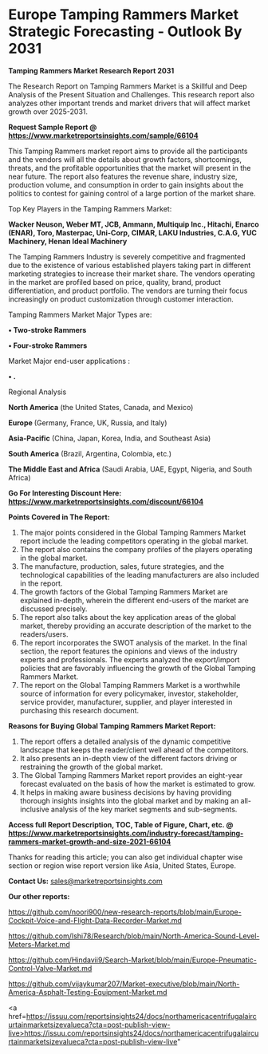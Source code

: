 # Europe Tamping Rammers Market Strategic Forecasting - Outlook By 2031

<strong>Tamping Rammers Market Research Report 2031</strong>

The Research Report on Tamping Rammers Market is a Skillful and Deep Analysis of the Present Situation and Challenges. This research report also analyzes other important trends and market drivers that will affect market growth over 2025-2031.

<strong>Request Sample Report @ <a href=https://www.marketreportsinsights.com/sample/66104>https://www.marketreportsinsights.com/sample/66104</a></strong>

This Tamping Rammers market report aims to provide all the participants and the vendors will all the details about growth factors, shortcomings, threats, and the profitable opportunities that the market will present in the near future. The report also features the revenue share, industry size, production volume, and consumption in order to gain insights about the politics to contest for gaining control of a large portion of the market share.

Top Key Players in the Tamping Rammers Market:

<strong>Wacker Neuson, Weber MT, JCB, Ammann, Multiquip Inc., Hitachi, Enarco (ENAR), Toro, Masterpac, Uni-Corp, CIMAR, LAKU Industries, C.A.G, YUC Machinery, Henan Ideal Machinery</strong>

The Tamping Rammers Industry is severely competitive and fragmented due to the existence of various established players taking part in different marketing strategies to increase their market share. The vendors operating in the market are profiled based on price, quality, brand, product differentiation, and product portfolio. The vendors are turning their focus increasingly on product customization through customer interaction.

Tamping Rammers Market Major Types are:

<strong>• Two-stroke Rammers

• Four-stroke Rammers</strong>

Market Major end-user applications :

<strong>• .</strong>

Regional Analysis

</u><strong><b>North America</b></strong> (the United States, Canada, and Mexico)

<strong><b>Europe </b></strong>(Germany, France, UK, Russia, and Italy)

<strong><b>Asia-Pacific</b></strong> (China, Japan, Korea, India, and Southeast Asia)

<strong><b>South America</b></strong> (Brazil, Argentina, Colombia, etc.)

<strong><b>The Middle East and Africa</b></strong> (Saudi Arabia, UAE, Egypt, Nigeria, and South Africa)

<strong>Go For Interesting Discount Here: <a href=https://www.marketreportsinsights.com/discount/66104>https://www.marketreportsinsights.com/discount/66104</a></strong>

<strong>Points Covered in The Report:</strong>
<ol>
  <li>The major points considered in the Global Tamping Rammers Market report include the leading competitors operating in the global market.</li>
  <li>The report also contains the company profiles of the players operating in the global market.</li>
  <li>The manufacture, production, sales, future strategies, and the technological capabilities of the leading manufacturers are also included in the report.</li>
  <li>The growth factors of the Global Tamping Rammers Market are explained in-depth, wherein the different end-users of the market are discussed precisely.</li>
  <li>The report also talks about the key application areas of the global market, thereby providing an accurate description of the market to the readers/users.</li>
  <li>The report incorporates the SWOT analysis of the market. In the final section, the report features the opinions and views of the industry experts and professionals. The experts analyzed the export/import policies that are favorably influencing the growth of the Global Tamping Rammers Market.</li>
  <li>The report on the Global Tamping Rammers Market is a worthwhile source of information for every policymaker, investor, stakeholder, service provider, manufacturer, supplier, and player interested in purchasing this research document.</li>
</ol>
<strong>Reasons for Buying Global Tamping Rammers Market Report:</strong>

<ol>
  <li>The report offers a detailed analysis of the dynamic competitive landscape that keeps the reader/client well ahead of the competitors.</li>
  <li>It also presents an in-depth view of the different factors driving or restraining the growth of the global market.</li>
  <li>The Global Tamping Rammers Market report provides an eight-year forecast evaluated on the basis of how the market is estimated to grow.</li>
  <li>It helps in making aware business decisions by having providing thorough insights insights into the global market and by making an all-inclusive analysis of the key market segments and sub-segments.</li>
</ol>
<strong>Access full Report Description, TOC, Table of Figure, Chart, etc. @ <a href=https://www.marketreportsinsights.com/industry-forecast/tamping-rammers-market-growth-and-size-2021-66104>https://www.marketreportsinsights.com/industry-forecast/tamping-rammers-market-growth-and-size-2021-66104</a></strong>


Thanks for reading this article; you can also get individual chapter wise section or region wise report version like Asia, United States, Europe.

<strong>Contact Us:</strong>
sales@marketreportsinsights.com

<strong>Our other reports:</strong>

<a href=https://github.com/noori900/new-research-reports/blob/main/Europe-Cockpit-Voice-and-Flight-Data-Recorder-Market.md>https://github.com/noori900/new-research-reports/blob/main/Europe-Cockpit-Voice-and-Flight-Data-Recorder-Market.md</a>

<a href=https://github.com/Ishi78/Research/blob/main/North-America-Sound-Level-Meters-Market.md>https://github.com/Ishi78/Research/blob/main/North-America-Sound-Level-Meters-Market.md</a>

<a href=https://github.com/Hindavii9/Search-Market/blob/main/Europe-Pneumatic-Control-Valve-Market.md>https://github.com/Hindavii9/Search-Market/blob/main/Europe-Pneumatic-Control-Valve-Market.md</a>

<a href=https://github.com/vijaykumar207/Market-executive/blob/main/North-America-Asphalt-Testing-Equipment-Market.md>https://github.com/vijaykumar207/Market-executive/blob/main/North-America-Asphalt-Testing-Equipment-Market.md</a>

<a href=https://issuu.com/reportsinsights24/docs/northamericacentrifugalaircurtainmarketsizevalueca?cta=post-publish-view-live>https://issuu.com/reportsinsights24/docs/northamericacentrifugalaircurtainmarketsizevalueca?cta=post-publish-view-live</a>"
